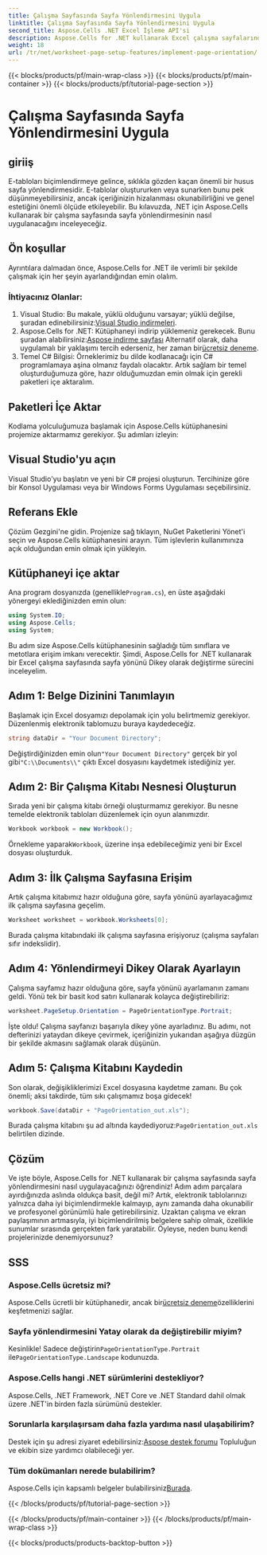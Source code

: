 ```yaml
---
title: Çalışma Sayfasında Sayfa Yönlendirmesini Uygula
linktitle: Çalışma Sayfasında Sayfa Yönlendirmesini Uygula
second_title: Aspose.Cells .NET Excel İşleme API'si
description: Aspose.Cells for .NET kullanarak Excel çalışma sayfalarında sayfa yönünün nasıl ayarlanacağını öğrenin. Daha iyi belge sunumu için basit adım adım kılavuz.
weight: 18
url: /tr/net/worksheet-page-setup-features/implement-page-orientation/
---
```


{{< blocks/products/pf/main-wrap-class >}}
{{< blocks/products/pf/main-container >}}
{{< blocks/products/pf/tutorial-page-section >}}

# Çalışma Sayfasında Sayfa Yönlendirmesini Uygula

## giriiş
E-tabloları biçimlendirmeye gelince, sıklıkla gözden kaçan önemli bir husus sayfa yönlendirmesidir. E-tablolar oluştururken veya sunarken bunu pek düşünmeyebilirsiniz, ancak içeriğinizin hizalanması okunabilirliğini ve genel estetiğini önemli ölçüde etkileyebilir. Bu kılavuzda, .NET için Aspose.Cells kullanarak bir çalışma sayfasında sayfa yönlendirmesinin nasıl uygulanacağını inceleyeceğiz.
## Ön koşullar
Ayrıntılara dalmadan önce, Aspose.Cells for .NET ile verimli bir şekilde çalışmak için her şeyin ayarlandığından emin olalım.
### İhtiyacınız Olanlar:
1.  Visual Studio: Bu makale, yüklü olduğunu varsayar; yüklü değilse, şuradan edinebilirsiniz:[Visual Studio indirmeleri](https://visualstudio.microsoft.com/vs/).
2.  Aspose.Cells for .NET: Kütüphaneyi indirip yüklemeniz gerekecek. Bunu şuradan alabilirsiniz:[Aspose indirme sayfası](https://releases.aspose.com/cells/net/) Alternatif olarak, daha uygulamalı bir yaklaşımı tercih ederseniz, her zaman bir[ücretsiz deneme](https://releases.aspose.com/).
3. Temel C# Bilgisi: Örneklerimiz bu dilde kodlanacağı için C# programlamaya aşina olmanız faydalı olacaktır.
Artık sağlam bir temel oluşturduğumuza göre, hazır olduğumuzdan emin olmak için gerekli paketleri içe aktaralım.
## Paketleri İçe Aktar
Kodlama yolculuğumuza başlamak için Aspose.Cells kütüphanesini projemize aktarmamız gerekiyor. Şu adımları izleyin:
## Visual Studio'yu açın 
Visual Studio'yu başlatın ve yeni bir C# projesi oluşturun. Tercihinize göre bir Konsol Uygulaması veya bir Windows Forms Uygulaması seçebilirsiniz.
## Referans Ekle
Çözüm Gezgini'ne gidin. Projenize sağ tıklayın, NuGet Paketlerini Yönet'i seçin ve Aspose.Cells kütüphanesini arayın. Tüm işlevlerin kullanımınıza açık olduğundan emin olmak için yükleyin.
## Kütüphaneyi içe aktar 
 Ana program dosyanızda (genellikle`Program.cs`), en üste aşağıdaki yönergeyi eklediğinizden emin olun:
```csharp
using System.IO;
using Aspose.Cells;
using System;
```
Bu adım size Aspose.Cells kütüphanesinin sağladığı tüm sınıflara ve metotlara erişim imkanı verecektir.
Şimdi, Aspose.Cells for .NET kullanarak bir Excel çalışma sayfasında sayfa yönünü Dikey olarak değiştirme sürecini inceleyelim.
## Adım 1: Belge Dizinini Tanımlayın
Başlamak için Excel dosyamızı depolamak için yolu belirtmemiz gerekiyor. Düzenlenmiş elektronik tablomuzu buraya kaydedeceğiz.
```csharp
string dataDir = "Your Document Directory";
```
 Değiştirdiğinizden emin olun`"Your Document Directory"` gerçek bir yol gibi`"C:\\Documents\\"` çıktı Excel dosyasını kaydetmek istediğiniz yer.
## Adım 2: Bir Çalışma Kitabı Nesnesi Oluşturun
Sırada yeni bir çalışma kitabı örneği oluşturmamız gerekiyor. Bu nesne temelde elektronik tabloları düzenlemek için oyun alanımızdır.
```csharp
Workbook workbook = new Workbook();
```
 Örnekleme yaparak`Workbook`, üzerine inşa edebileceğimiz yeni bir Excel dosyası oluşturduk.
## Adım 3: İlk Çalışma Sayfasına Erişim
Artık çalışma kitabımız hazır olduğuna göre, sayfa yönünü ayarlayacağımız ilk çalışma sayfasına geçelim. 
```csharp
Worksheet worksheet = workbook.Worksheets[0];
```
Burada çalışma kitabındaki ilk çalışma sayfasına erişiyoruz (çalışma sayfaları sıfır indekslidir). 
## Adım 4: Yönlendirmeyi Dikey Olarak Ayarlayın
Çalışma sayfamız hazır olduğuna göre, sayfa yönünü ayarlamanın zamanı geldi. Yönü tek bir basit kod satırı kullanarak kolayca değiştirebiliriz:
```csharp
worksheet.PageSetup.Orientation = PageOrientationType.Portrait;
```
İşte oldu! Çalışma sayfanızı başarıyla dikey yöne ayarladınız. Bu adımı, not defterinizi yataydan dikeye çevirmek, içeriğinizin yukarıdan aşağıya düzgün bir şekilde akmasını sağlamak olarak düşünün.
## Adım 5: Çalışma Kitabını Kaydedin
Son olarak, değişikliklerimizi Excel dosyasına kaydetme zamanı. Bu çok önemli; aksi takdirde, tüm sıkı çalışmamız boşa gidecek!
```csharp
workbook.Save(dataDir + "PageOrientation_out.xls");
```
 Burada çalışma kitabını şu ad altında kaydediyoruz:`PageOrientation_out.xls` belirtilen dizinde.
## Çözüm
Ve işte böyle, Aspose.Cells for .NET kullanarak bir çalışma sayfasında sayfa yönlendirmesini nasıl uygulayacağınızı öğrendiniz! Adım adım parçalara ayırdığınızda aslında oldukça basit, değil mi? Artık, elektronik tablolarınızı yalnızca daha iyi biçimlendirmekle kalmayıp, aynı zamanda daha okunabilir ve profesyonel görünümlü hale getirebilirsiniz.
Uzaktan çalışma ve ekran paylaşımının artmasıyla, iyi biçimlendirilmiş belgelere sahip olmak, özellikle sunumlar sırasında gerçekten fark yaratabilir. Öyleyse, neden bunu kendi projelerinizde denemiyorsunuz? 
## SSS
### Aspose.Cells ücretsiz mi?
 Aspose.Cells ücretli bir kütüphanedir, ancak bir[ücretsiz deneme](https://releases.aspose.com/)özelliklerini keşfetmenizi sağlar.
### Sayfa yönlendirmesini Yatay olarak da değiştirebilir miyim?
 Kesinlikle! Sadece değiştirin`PageOrientationType.Portrait` ile`PageOrientationType.Landscape` kodunuzda.
### Aspose.Cells hangi .NET sürümlerini destekliyor?
Aspose.Cells, .NET Framework, .NET Core ve .NET Standard dahil olmak üzere .NET'in birden fazla sürümünü destekler.
### Sorunlarla karşılaşırsam daha fazla yardıma nasıl ulaşabilirim?
 Destek için şu adresi ziyaret edebilirsiniz:[Aspose destek forumu](https://forum.aspose.com/c/cells/9) Topluluğun ve ekibin size yardımcı olabileceği yer.
### Tüm dokümanları nerede bulabilirim?
 Aspose.Cells için kapsamlı belgeler bulabilirsiniz[Burada](https://reference.aspose.com/cells/net/).

{{< /blocks/products/pf/tutorial-page-section >}}

{{< /blocks/products/pf/main-container >}}
{{< /blocks/products/pf/main-wrap-class >}}

{{< blocks/products/products-backtop-button >}}
